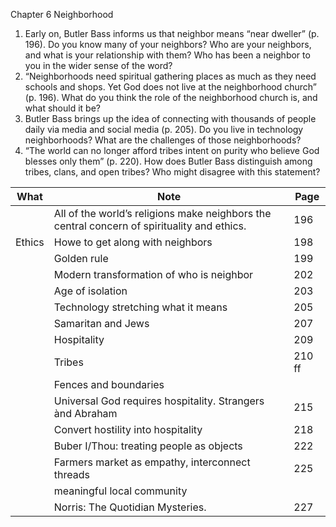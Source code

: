 Chapter 6
Neighborhood
1. Early on, Butler Bass informs us that neighbor means “near dweller” (p. 196). Do you know many of your neighbors? Who are your neighbors, and what is your relationship with them? Who has been a neighbor to you in the wider sense of the word?
2. “Neighborhoods need spiritual gathering places as much as they need schools and shops. Yet God does not live at the neighborhood church” (p. 196). What do you think the role of the neighborhood church is, and what should it be?
3. Butler Bass brings up the idea of connecting with thousands of people daily via media and social media (p.  205). Do you live in technology neighborhoods? What are the challenges of those neighborhoods?
4. “The world can no longer afford tribes intent on purity who believe God blesses only them” (p. 220). How does Butler Bass distinguish among tribes, clans, and open tribes? Who might disagree with this statement? 


| What   | Note                                                                                        | Page   |
| ------ | ------------------------------------------------------------------------------------------- | ------ |
|        | All of the world’s religions make neighbors the central concern of spirituality and ethics. | 196    |
| Ethics | Howe to get along with neighbors                                                            | 198    |
|        | Golden rule                                                                                 | 199    |
|        | Modern transformation of who is neighbor                                                    | 202    |
|        | Age of isolation                                                                            | 203    |
|        | Technology stretching what it means                                                         | 205    |
|        | Samaritan and Jews                                                                          | 207    |
|        | Hospitality                                                                                 | 209    |
|        | Tribes                                                                                      | 210 ff |
|        | Fences and boundaries                                                                       |        |
|        | Universal God requires hospitality. Strangers ànd Abraham                                   | 215    |
|        | Convert hostility into hospitality                                                          | 218    |
|        | Buber I/Thou: treating people as objects                                                    | 222    |
|        | Farmers market as empathy, interconnect threads                                             | 225    |
|        | meaningful local community                                                                  |        |
|        | Norris: The Quotidian Mysteries.                                                            | 227    |
